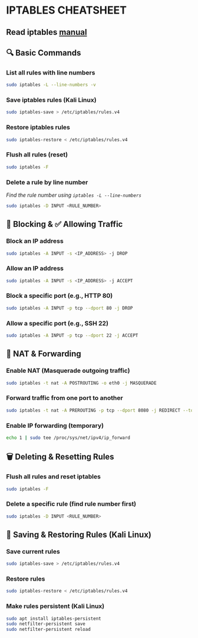 # IPTABLES CHEATSHEET 
## Read iptables [manual](../manual/iptables.txt)
## 🔍 Basic Commands

### List all rules with line numbers
```bash
sudo iptables -L --line-numbers -v
```

### Save iptables rules (Kali Linux)
```bash
sudo iptables-save > /etc/iptables/rules.v4
```

### Restore iptables rules
```bash
sudo iptables-restore < /etc/iptables/rules.v4
```

### Flush all rules (reset)
```bash
sudo iptables -F
```

### Delete a rule by line number
_Find the rule number using `iptables -L --line-numbers`_
```bash
sudo iptables -D INPUT <RULE_NUMBER>
```

## 🚫 Blocking & ✅ Allowing Traffic

### Block an IP address
```bash
sudo iptables -A INPUT -s <IP_ADDRESS> -j DROP
```

### Allow an IP address
```bash
sudo iptables -A INPUT -s <IP_ADDRESS> -j ACCEPT
```

### Block a specific port (e.g., HTTP 80)
```bash
sudo iptables -A INPUT -p tcp --dport 80 -j DROP
```

### Allow a specific port (e.g., SSH 22)
```bash
sudo iptables -A INPUT -p tcp --dport 22 -j ACCEPT
```

## 🔄 NAT & Forwarding

### Enable NAT (Masquerade outgoing traffic)
```bash
sudo iptables -t nat -A POSTROUTING -o eth0 -j MASQUERADE
```

### Forward traffic from one port to another
```bash
sudo iptables -t nat -A PREROUTING -p tcp --dport 8080 -j REDIRECT --to-port 80
```

### Enable IP forwarding (temporary)
```bash
echo 1 | sudo tee /proc/sys/net/ipv4/ip_forward
```

## 🗑 Deleting & Resetting Rules

### Flush all rules and reset iptables
```bash
sudo iptables -F
```

### Delete a specific rule (find rule number first)
```bash
sudo iptables -D INPUT <RULE_NUMBER>
```

## 💾 Saving & Restoring Rules (Kali Linux)

### Save current rules
```bash
sudo iptables-save > /etc/iptables/rules.v4
```

### Restore rules
```bash
sudo iptables-restore < /etc/iptables/rules.v4
```

### Make rules persistent (Kali Linux)
```bash
sudo apt install iptables-persistent
sudo netfilter-persistent save
sudo netfilter-persistent reload
```
